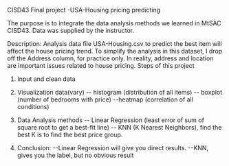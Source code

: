 CISD43 Final project -USA-Housing pricing predicting

The purpose is to integrate the data analysis methods we learned in MtSAC CISD43.
Data was supplied by the instructor.

Description:
Analysis data file USA-Housing.csv to predict the best item will affect the house pricing trend. To simplify the analysis in this dataset, I drop off the Address column, for practice only. In reality, address and location are important issues related to house pricing.
Steps of this project
1. Input and clean data
2. Visualization data(vary)
-- histogram (distribution of all items)
-- boxplot (number of bedrooms with price)
--heatmap (correlation of all conditions)

3. Data Analysis methods
 -- Linear Regression (least error of sum of square root to get a best-fit line)
 -- KNN (K Nearest Neighbors), find the best K is to find the best price group. 

4. Conclusion:
--Linear Regression will give you direct results.
--KNN, gives you the label, but no obvious result
